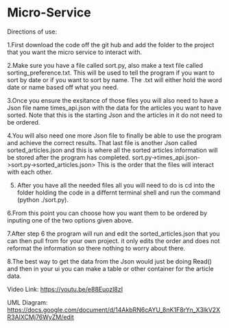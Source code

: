 # Micro-Service

Directions of use:

1.First download the code off the git hub and add the folder to the project that you want the micro service to interact with.

2.Make sure you have a file called sort.py, also make a text file called sorting_preference.txt. This will be used to tell the program if you want to sort by date or if you want to sort by name. The .txt will either hold the word date or name based off what you need.

3.Once you ensure the exsitance of those files you will also need to have a Json file name times_api.json with the data for the articles you want to have sorted. Note that this is the starting Json and the articles in it do not need to be ordered.

4.You will also need one more Json file to finally be able to use the program and achieve the correct results. That last file is another Json called sorted_articles.json and this is where all the sorted articles information will be stored after the program has completed.
<so it goes sorting_preference.txt->sort.py->times_api.json->sort.py->sorted_articles.json>
  This is the order that the files will interact with each other.

5. After you have all the needed files all you will need to do is cd into the folder holding the code in a differnt terminal shell and run the command (python ./sort.py).

6.From this point you can choose how you want them to be ordered by inputing one of the two options given above.

7.After step 6 the program will run and edit the sorted_articles.json that you can then pull from for your own project. it only edits the order and does not reformat the information so there nothing to worry about there.
  
8.The best way to get the data from the Json would just be doing Read() and then in your ui you can make a table or other container for the article data.

Video Link: https://youtu.be/e88Euozl8zI

UML Diagram: https://docs.google.com/document/d/14AkbRN6cAYU_8nK1F8rYn_X3lkV2XR3AIXCMj76WyZM/edit

